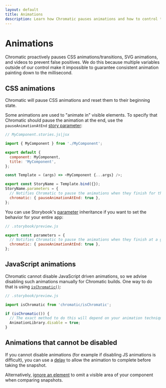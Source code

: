 ```yaml
---
layout: default
title: Animations
description: Learn how Chromatic pauses animations and how to control the behavior
---
```


# Animations

Chromatic proactively pauses CSS animations/transitions, SVG animations, and videos to prevent false positives. We do this because multiple variables outside of our control make it impossible to guarantee consistent animation painting down to the millisecond.

## CSS animations

Chromatic will pause CSS animations and reset them to their beginning state.

Some animations are used to "animate in" visible elements. To specify that Chromatic should pause the animation at the end, use the `pauseAnimationAtEnd` [story parameter](https://storybook.js.org/docs/react/writing-stories/parameters#story-parameters):

```js
// MyComponent.stories.js|jsx

import { MyComponent } from './MyComponent';

export default {
  component: MyComponent,
  title: 'MyComponent',
};

const Template = (args) => <MyComponent {...args} />;

export const StoryName = Template.bind({});
StoryName.parameters = {
  // Notifies Chromatic to pause the animations when they finish for the specific story.
  chromatic: { pauseAnimationAtEnd: true },
};
```

You can use Storybook's [parameter](https://storybook.js.org/docs/react/writing-stories/parameters#global-parameters) inheritance if you want to set the behavior for your entire app:

```js
// .storybook/preview.js

export const parameters = {
  // Notifies Chromatic to pause the animations when they finish at a global level.
  chromatic: { pauseAnimationAtEnd: true },
};
```

## JavaScript animations

Chromatic cannot disable JavaScript driven animations, so we advise disabling such animations manually for Chromatic builds. One way to do that is using [`isChromatic()`](isChromatic):

```js
// .storybook/preview.js

import isChromatic from 'chromatic/isChromatic';

if (isChromatic()) {
  // The exact method to do this will depend on your animation techniques.
  AnimationLibrary.disable = true;
}
```

## Animations that cannot be disabled

If you cannot disable animations (for example if disabling JS animations is difficult), you can use a [delay](delay) to allow the animation to complete before taking the snapshot.

Alternatively, [ignore an element](ignoring-elements) to omit a visible area of your component when comparing snapshots.
